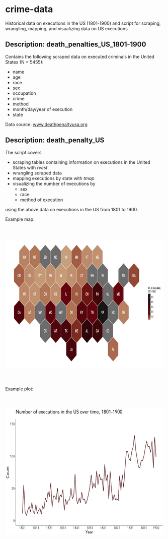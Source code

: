 # crime-data
Historical data on executions in the US (1801-1900) and script for scraping, wrangling, mapping, and visualizing data on US executions

## Description: death_penalties_US_1801-1900

Contains the following scraped data on executed criminals in the United States (N = 5455):

* name
* age
* race
* sex
* occupation
* crime
* method
* month/day/year of execution
* state

Data source: www.deathpenaltyusa.org 

## Description: death_penalty_US

The script covers

* scraping tables containing information on executions in the United States with *rvest*
* wrangling scraped data
* mapping executions by state with *tmap*
* visualizing the number of executions by
    * sex
    * race
    * method of execution
  
using the above data on executions in the US from 1801 to 1900.  

Example map:

<p align="center"><img src="https://raw.githubusercontent.com/lhehnke/lhehnke.github.io/master/img/death-penalty/Executions_1801-1900_hex.png" width="973px" height="410x" vspace="40px"/></p>

Example plot:

<p align="center"><img src="https://raw.githubusercontent.com/lhehnke/lhehnke.github.io/master/img/death-penalty/plot1.png" width="600px" height="400x" vspace="40px"/></p>
